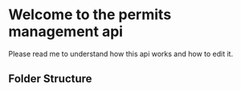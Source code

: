 # Welcome to the permits management api

Please read me to understand how this api works and how to edit it.

## Folder Structure

